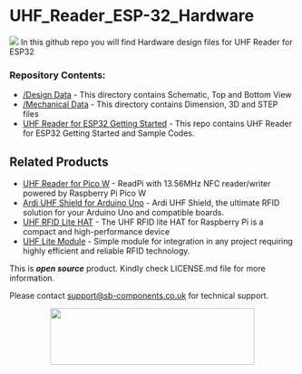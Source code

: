 # UHF_Reader_ESP-32_Hardware
<img src="https://cdn.shopify.com/s/files/1/1217/2104/files/DiscriptivebannerUHFReader_e60e9388-d82b-4252-b0c7-54cb48fd2b04.jpg?v=1690438714">
In this github repo you will find Hardware design files for UHF Reader for ESP32

### Repository Contents:
  - [/Design Data](https://github.com/sbcshop/UHF_Reader_ESP-32_Hardware/tree/main/Design%20Data) - This directory contains Schematic, Top and Bottom View
  - [/Mechanical Data](https://github.com/sbcshop/UHF_Reader_ESP-32_Hardware/tree/main/Mechanical%20Data) - This directory contains Dimension, 3D and STEP files
  - [UHF Reader for ESP32 Getting Started](https://github.com/sbcshop/UHF_Reader_ESP-32_Software) - This repo contains UHF Reader for ESP32 Getting Started and Sample Codes.

## Related Products
   * [UHF Reader for Pico W](https://shop.sb-components.co.uk/products/uhf-reader-based-on-pico-w-esp32?variant=40586828447827) - ReadPi with 13.56MHz NFC reader/writer powered by Raspberry Pi Pico W
   * [Ardi UHF Shield for Arduino Uno](https://shop.sb-components.co.uk/products/ardi-uhf-shield-for-arduino-uno?variant=40791294836819) - Ardi UHF Shield, the ultimate RFID solution for your Arduino Uno and compatible boards.
   * [UHF RFID Lite HAT](https://shop.sb-components.co.uk/products/uhf-rfid-lite-hat?variant=40520163721299) - The UHF RFID lite HAT for Raspberry Pi is a compact and high-performance device
   * [UHF Lite Module](https://shop.sb-components.co.uk/products/uhf-lite-module?variant=40621562232915) - Simple module for integration in any project requiring highly efficient and reliable RFID technology.

This is ***open source*** product. Kindly check LICENSE.md file for more information.

Please contact support@sb-components.co.uk for technical support.
<p align="center">
  <img width="360" height="100" src="https://cdn.shopify.com/s/files/1/1217/2104/files/Logo_sb_component_3.png?v=1666086771&width=300">
</p>
